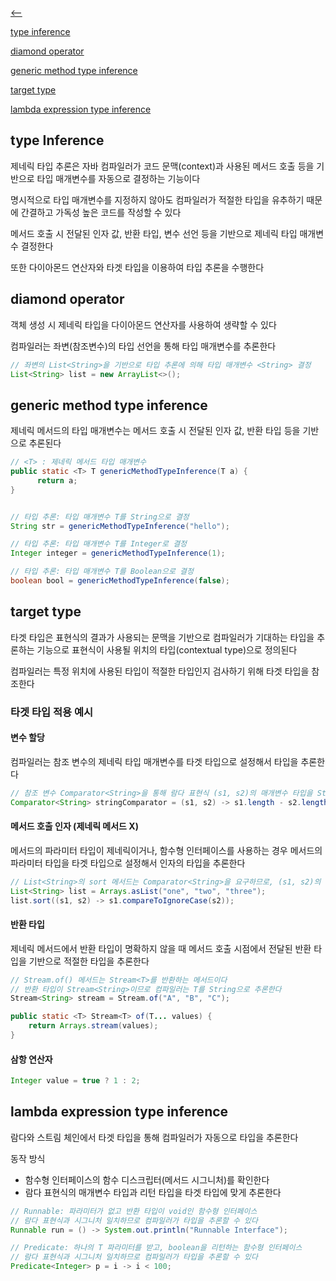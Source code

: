 [⟵](../README.md)

[type inference](#type-inference)

[diamond operator](#diamond-operator)

[generic method type inference](#generic-method-type-inference)

[target type](#target-type)

[lambda expression type inference](#lambda-expression-type-inference)


## type Inference

제네릭 타입 추론은 자바 컴파일러가 코드 문맥(context)과 사용된 메서드 호출 등을 기반으로 타입 매개변수를 자동으로 결정하는 기능이다

명시적으로 타입 매개변수를 지정하지 않아도 컴파일러가 적절한 타입을 유추하기 때문에 간결하고 가독성 높은 코드를 작성할 수 있다

메서드 호출 시 전달된 인자 값, 반환 타입, 변수 선언 등을 기반으로 제네릭 타입 매개변수 결정한다

또한 다이아몬드 연산자와 타겟 타입을 이용하여 타입 추론을 수행한다



## diamond operator

객체 생성 시 제네릭 타입을 다이아몬드 연산자를 사용하여 생략할 수 있다

컴파일러는 좌변(참조변수)의 타입 선언을 통해 타입 매개변수를 추론한다

```java
// 좌변의 List<String>을 기반으로 타입 추론에 의해 타입 매개변수 <String> 결정
List<String> list = new ArrayList<>(); 
```

## generic method type inference

제네릭 메서드의 타입 매개변수는 메서드 호출 시 전달된 인자 값, 반환 타입 등을 기반으로 추론된다

```java
// <T> : 제네릭 메서드 타입 매개변수
public static <T> T genericMethodTypeInference(T a) {
      return a;
}


// 타입 추론: 타입 매개변수 T를 String으로 결정
String str = genericMethodTypeInference("hello");

// 타입 추론: 타입 매개변수 T를 Integer로 결정
Integer integer = genericMethodTypeInference(1); 

// 타입 추론: 타입 매개변수 T를 Boolean으로 결정
boolean bool = genericMethodTypeInference(false); 
```

## target type

타겟 타입은 표현식의 결과가 사용되는 문맥을 기반으로 컴파일러가 기대하는 타입을 추론하는 기능으로 표현식이 사용될 위치의 타입(contextual type)으로 정의된다

컴파일러는 특정 위치에 사용된 타입이 적절한 타입인지 검사하기 위해 타겟 타입을 참조한다

### 타겟 타입 적용 예시

#### 변수 할당
    
컴파일러는 참조 변수의 제네릭 타입 매개변수를 타겟 타입으로 설정해서 타입을 추론한다

```java
// 참조 변수 Comparator<String>을 통해 람다 표현식 (s1, s2)의 매개변수 타입을 String으로 추론한다
Comparator<String> stringComparator = (s1, s2) -> s1.length - s2.length();
```

#### 메서드 호출 인자 (제네릭 메서드 X)

메서드의 파라미터 타입이 제네릭이거나, 함수형 인터페이스를 사용하는 경우 메서드의 파라미터 타입을 타겟 타입으로 설정해서 인자의 타입을 추론한다

```java
// List<String>의 sort 메서드는 Comparator<String>을 요구하므로, (s1, s2)의 타입은 String으로 추론한다
List<String> list = Arrays.asList("one", "two", "three");
list.sort((s1, s2) -> s1.compareToIgnoreCase(s2));
```

#### 반환 타입

제네릭 메서드에서 반환 타입이 명확하지 않을 때 메서드 호출 시점에서 전달된 반환 타입을 기반으로 적절한 타입을 추론한다

```java
// Stream.of() 메서드는 Stream<T>를 반환하는 메서드이다
// 반환 타입이 Stream<String>이므로 컴파일러는 T를 String으로 추론한다
Stream<String> stream = Stream.of("A", "B", "C");

public static <T> Stream<T> of(T... values) {
    return Arrays.stream(values);
}
```

#### 삼항 연산자

```java
Integer value = true ? 1 : 2;
```

## lambda expression type inference

람다와 스트림 체인에서 타겟 타입을 통해 컴파일러가 자동으로 타입을 추론한다

동작 방식
- 함수형 인터페이스의 함수 디스크립터(메서드 시그니처)를 확인한다
- 람다 표현식의 매개변수 타입과 리턴 타입을 타겟 타입에 맞게 추론한다

```java
// Runnable: 파라미터가 없고 반환 타입이 void인 함수형 인터페이스
// 람다 표현식과 시그니처 일치하므로 컴파일러가 타입을 추론할 수 있다
Runnable run = () -> System.out.println("Runnable Interface");
```

```java
// Predicate: 하나의 T 파라미터를 받고, boolean을 리턴하는 함수형 인터페이스
// 람다 표현식과 시그니처 일치하므로 컴파일러가 타입을 추론할 수 있다
Predicate<Integer> p = i -> i < 100;
```